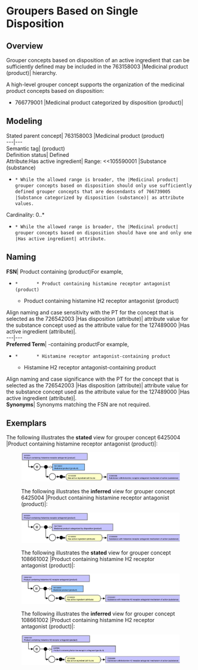 # Groupers Based on Single Disposition

## Overview

Grouper concepts based on disposition of an active ingredient that can be sufficiently defined may be included in the 763158003 |Medicinal product (product)| hierarchy. 

A high-level grouper concept supports the organization of the medicinal product concepts based on disposition:

  * 766779001 |Medicinal product categorized by disposition (product)|

## Modeling

Stated parent concept| 763158003 |Medicinal product (product)  
---|---  
Semantic tag| (product)  
Definition status| Defined  
Attribute:Has active ingredient| Range: <<105590001 |Substance (substance)

  *     * While the allowed range is broader, the |Medicinal product| grouper concepts based on disposition should only use sufficiently defined grouper concepts that are descendants of 766739005 |Substance categorized by disposition (substance)| as attribute values.  

Cardinality: 0..*

  *     * While the allowed range is broader, the |Medicinal product| grouper concepts based on disposition should have one and only one |Has active ingredient| attribute.

  
  
## Naming

**FSN**|  Product containing <Active ingredient PT> (product)For example,

  *     *       * Product containing histamine receptor antagonist (product)
      * Product containing histamine H2 receptor antagonist (product)

Align naming and case sensitivity with the PT for the concept that is selected as the 726542003 |Has disposition (attribute)| attribute value for the substance concept used as the attribute value for the 127489000 |Has active ingredient (attribute)|.  
---|---  
**Preferred Term**|  <Active ingredient PT>-containing productFor example,

  *     *       * Histamine receptor antagonist-containing product  

      * Histamine H2 receptor antagonist-containing product

Align naming and case significance with the PT for the concept that is selected as the 726542003 |Has disposition (attribute)| attribute value for the substance concept used as the attribute value for the 127489000 |Has active ingredient (attribute)|.  
**Synonyms**|  Synonyms matching the FSN are not required.  
  
## Exemplars

The following illustrates the **stated** view for grouper concept 6425004 |Product containing histamine receptor antagonist (product)|:

<figure><img src="images/174690995.png" alt="" title=""><figcaption><p>The following illustrates the <strong>inferred</strong> view for grouper concept 6425004 |Product containing histamine receptor antagonist (product)|:</p></figcaption></figure>

  

<figure><img src="images/174690994.png" alt="" title=""><figcaption><p>The following illustrates the <strong>stated</strong> view for grouper concept 108661002 |Product containing histamine H2 receptor antagonist (product)|:</p></figcaption></figure>

  

<figure><img src="images/174690993.png" alt="" title=""><figcaption><p>The following illustrates the <strong>inferred</strong> view for grouper concept 108661002 |Product containing histamine H2 receptor antagonist (product)|:</p></figcaption></figure>

  

<figure><img src="images/174690992.png" alt="" title=""></figure>

  

